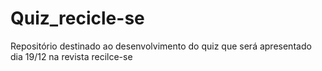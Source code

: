 # Quiz_recicle-se
Repositório destinado ao desenvolvimento do quiz que será apresentado dia 19/12 na revista recilce-se
